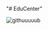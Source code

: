 "# EduCenter" 

![githuuuuub](https://user-images.githubusercontent.com/125027253/220875738-88cf4609-b701-47e1-ae61-cbf70e27259b.jpg)
